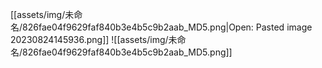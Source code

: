 [[assets/img/未命名/826fae04f9629faf840b3e4b5c9b2aab_MD5.png|Open: Pasted image 20230824145936.png]]
![[assets/img/未命名/826fae04f9629faf840b3e4b5c9b2aab_MD5.png]]